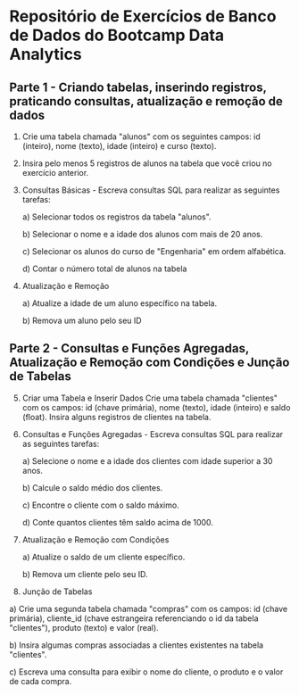 # Repositório de Exercícios de Banco de Dados do Bootcamp Data Analytics

## Parte 1 - Criando tabelas, inserindo registros, praticando consultas, atualização e remoção de dados

1. Crie uma tabela chamada "alunos" com os seguintes campos: id (inteiro), nome (texto), idade (inteiro) e curso (texto).

2. Insira pelo menos 5 registros de alunos na tabela que você criou no exercício anterior.

3. Consultas Básicas - Escreva consultas SQL para realizar as seguintes tarefas:
   
   a) Selecionar todos os registros da tabela "alunos".

   b) Selecionar o nome e a idade dos alunos com mais de 20 anos.

   c) Selecionar os alunos do curso de "Engenharia" em ordem alfabética.

   d) Contar o número total de alunos na tabela

5. Atualização e Remoção
   
   a) Atualize a idade de um aluno específico na tabela.

   b) Remova um aluno pelo seu ID

## Parte 2 - Consultas e Funções Agregadas, Atualização e Remoção com Condições e Junção de Tabelas

5. Criar uma Tabela e Inserir Dados Crie uma tabela chamada "clientes" com os campos: id (chave primária), nome (texto), idade (inteiro) e saldo (float). Insira alguns registros de clientes na tabela.

6. Consultas e Funções Agregadas - Escreva consultas SQL para realizar as seguintes tarefas:
   
   a) Selecione o nome e a idade dos clientes com idade superior a 30 anos.

   b) Calcule o saldo médio dos clientes.

   c) Encontre o cliente com o saldo máximo.

   d) Conte quantos clientes têm saldo acima de 1000.

8. Atualização e Remoção com Condições
   
   a) Atualize o saldo de um cliente específico.

   b) Remova um cliente pelo seu ID.

10. Junção de Tabelas
    
   a) Crie uma segunda tabela chamada "compras" com os campos: id (chave primária), cliente_id (chave estrangeira referenciando o id da tabela "clientes"), produto (texto) e valor (real). 

   b) Insira algumas compras associadas a clientes existentes na tabela "clientes". 

   c) Escreva uma consulta para exibir o nome do cliente, o produto e o valor de cada compra.
